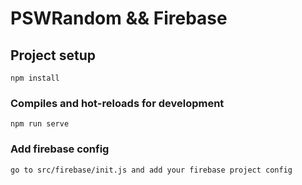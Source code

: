# PSWRandom && Firebase

## Project setup
```
npm install
```

### Compiles and hot-reloads for development
```
npm run serve
```
### Add firebase config
```
go to src/firebase/init.js and add your firebase project config
```